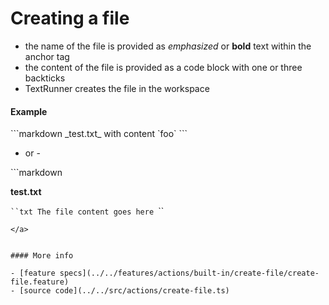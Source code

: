 # Creating a file

- the name of the file is provided as _emphasized_ or **bold** text within the anchor tag
- the content of the file is provided as a code block with one or three backticks
- TextRunner creates the file in the workspace

#### Example

<a textrun="run-markdown-in-textrun">
```markdown
<a textrun="create-file">
_test.txt_ with content `foo`
</a>
```
</a>

- or -

<a textrun="run-markdown-in-textrun">
```markdown
<a textrun="create-file">

**test.txt**

`​``txt
The file content goes here
`​``
</a>

```
</a>


#### More info

- [feature specs](../../features/actions/built-in/create-file/create-file.feature)
- [source code](../../src/actions/create-file.ts)
```
